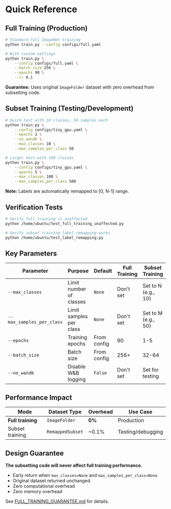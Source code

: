 # Quick Reference

## Full Training (Production)

```bash
# Standard full ImageNet training
python train.py --config configs/full.yaml

# With custom settings
python train.py \
    --config configs/full.yaml \
    --batch_size 256 \
    --epochs 90 \
    --lr 0.1
```

**Guarantee:** Uses original `ImageFolder` dataset with zero overhead from subsetting code.

## Subset Training (Testing/Development)

```bash
# Quick test with 10 classes, 50 samples each
python train.py \
    --config configs/tiny_gpu.yaml \
    --epochs 1 \
    --no_wandb \
    --max_classes 10 \
    --max_samples_per_class 50

# Larger test with 100 classes
python train.py \
    --config configs/tiny_gpu.yaml \
    --epochs 5 \
    --max_classes 100 \
    --max_samples_per_class 500
```

**Note:** Labels are automatically remapped to [0, N-1] range.

## Verification Tests

```bash
# Verify full training is unaffected
python /home/ubuntu/test_full_training_unaffected.py

# Verify subset training label remapping works
python /home/ubuntu/test_label_remapping.py
```

## Key Parameters

| Parameter | Purpose | Default | Full Training | Subset Training |
|-----------|---------|---------|---------------|-----------------|
| `--max_classes` | Limit number of classes | `None` | Don't set | Set to N (e.g., 10) |
| `--max_samples_per_class` | Limit samples per class | `None` | Don't set | Set to M (e.g., 50) |
| `--epochs` | Training epochs | From config | 90 | 1-5 |
| `--batch_size` | Batch size | From config | 256+ | 32-64 |
| `--no_wandb` | Disable W&B logging | `False` | Don't set | Set for testing |

## Performance Impact

| Mode | Dataset Type | Overhead | Use Case |
|------|--------------|----------|----------|
| **Full training** | `ImageFolder` | **0%** | Production |
| Subset training | `RemappedSubset` | ~0.1% | Testing/debugging |

## Design Guarantee

**The subsetting code will never affect full training performance.**

- Early return when `max_classes=None` and `max_samples_per_class=None`
- Original dataset returned unchanged
- Zero computational overhead
- Zero memory overhead

See [FULL_TRAINING_GUARANTEE.md](docs/FULL_TRAINING_GUARANTEE.md) for details.

